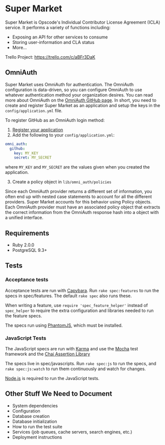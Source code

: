 Super Market
============
Super Market is Opscode's Individual Contributor License Agreement (ICLA) service. It performs a variety of functions including:

- Exposing an API for other services to consume
- Storing user-information and CLA status
- More...

Trello Project: https://trello.com/c/aBFr3DaK


OmniAuth
--------
Super Market uses OmniAuth for authentication. The OmniAuth configuration is data-driven, so you can configure OmniAuth to use whatever authentication method your organization desires. You can read more about OmniAuth on the [OmniAuth GitHub page](https://github.com/intridea/omniauth). In short, you need to create and register Super Market as an application and setup the keys in the `config/application.yml` file.

To register GitHub as an OmniAuth login method:

1. [Register your application](https://github.com/settings/applications/new)
2. Add the following to your `config/application.yml`:
  ```yaml
  omni_auth:
    github:
      key: MY_KEY
      secret: MY_SECRET
  ```

  where `MY_KEY` and `MY_SECRET` are the values given when you created the application.

3. Create a policy object in `lib/omni_auth/policies`

  Since each OmniAuth provider returns a different set of information, you often end up with nested case statements to account for all the different providers. Super Market accounts for this behavior using Policy objects. Each OmniAuth provider must have an associated policy object that extracts the correct information from the OmniAuth response hash into a object with a unified interface.


Requirements
------------
- Ruby 2.0.0
- PostgreSQL 9.3+

Tests
-----

### Acceptance tests

Acceptance tests are run with [Capybara](https://github.com/jnicklas/capybara). Run `rake spec:features` to run the specs in spec/features. The default `rake spec` also runs these.

When writing a feature, use `require 'spec_feature_helper'` instead of `spec_helper` to require the extra configuration and libraries needed to run the feature specs.

The specs run using [PhantomJS](http://phantomjs.org/), which must be installed.

### JavaScript Tests

The JavaScript specs are run with [Karma](http://karma-runner.github.io) and use the [Mocha](http://visionmedia.github.io/mocha/) test framework and the [Chai Assertion Library](http://chaijs.com/)

The specs live in spec/javascripts. Run `rake spec:js` to run the specs, and `rake spec:js:watch` to run them continuously and watch for changes.

[Node.js](http://nodejs.org/) is required to run the JavaScript tests.

Other Stuff We Need to Document
-------------------------------

- System dependencies
- Configuration
- Database creation
- Database initialization
- How to run the test suite
- Services (job queues, cache servers, search engines, etc.)
- Deployment instructions
